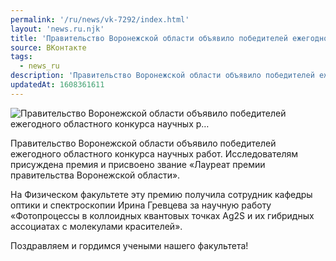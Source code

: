 ```yaml
---
permalink: '/ru/news/vk-7292/index.html'
layout: 'news.ru.njk'
title: 'Правительство Воронежской области объявило победителей ежегодного областного конкурса научных р'
source: ВКонтакте
tags:
  - news_ru
description: 'Правительство Воронежской области объявило победителей ежегодного областного конкурса научных р…'
updatedAt: 1608361611
---
```

![Правительство Воронежской области объявило победителей ежегодного областного конкурса научных р…](https://sun9-76.userapi.com/impg/nB1UMiwlQRHs4N8jCQMUNO4r3dgR3CpE0jXi-g/X9ZH5z0nnBk.jpg?size=1280x854&quality=96&sign=9f3951ee1add89b281b64d57bb4e8bdd&c_uniq_tag=hk9boCCw--cWSVE17cMWC636WbG9XeqR0EmAEaPvK5A&type=album)

Правительство Воронежской области объявило победителей ежегодного областного конкурса научных работ. Исследователям присуждена премия и присвоено звание «Лауреат премии правительства Воронежской области».

На Физическом факультете эту премию получила сотрудник кафедры оптики и спектроскопии Ирина Гревцева за научную работу «Фотопроцессы в коллоидных квантовых точках Ag2S и их гибридных ассоциатах с молекулами красителей».

Поздравляем и гордимся учеными нашего факультета!
